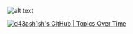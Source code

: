 ![alt text](https://firebasestorage.googleapis.com/v0/b/storagefirebase2022.appspot.com/o/github-banner.png?alt=media&token=a3b6c87a-e7f5-4d38-b702-ce03b33a1132)

[![d43ash1sh's GitHub | Topics Over Time](https://stats.quine.sh/d43ash1sh/topics-over-time?theme=dark)](https://quine.sh?utm_source=widgets&utm_campaign=d43ash1sh)
